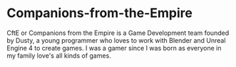 # Companions-from-the-Empire
CftE or Companions from the Empire is a Game Development team founded by Dusty, a young programmer who loves to work with Blender and Unreal Engine 4 to create games. I was a gamer since I was born as everyone in my family love's all kinds of games.
